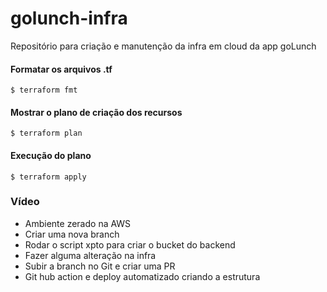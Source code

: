 # golunch-infra
Repositório para criação e manutenção da infra em cloud da app goLunch

#### Formatar os arquivos .tf
```
$ terraform fmt
```

#### Mostrar o plano de criação dos recursos
```
$ terraform plan
```

#### Execução do plano
```
$ terraform apply
```
### Vídeo

- Ambiente zerado na AWS
- Criar uma nova branch
- Rodar o script xpto para criar o bucket do backend
- Fazer alguma alteração na infra
- Subir a branch no Git e criar uma PR 
- Git hub action e deploy automatizado criando a estrutura